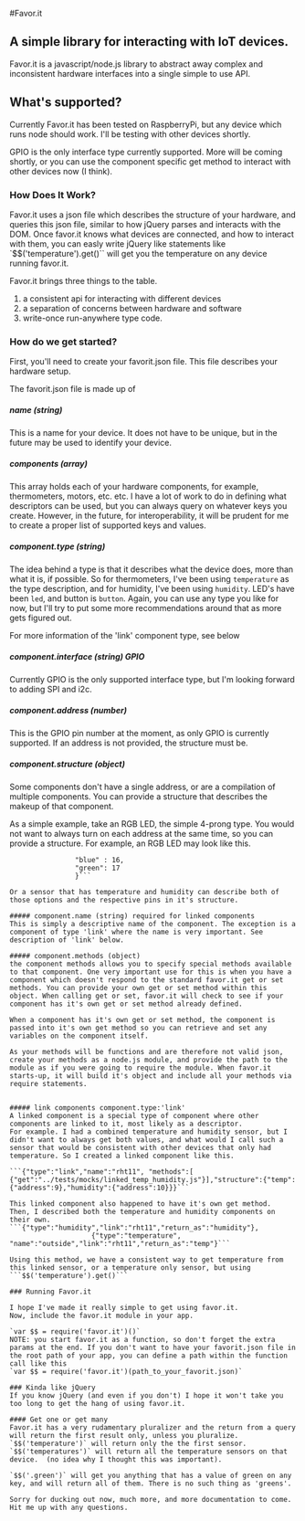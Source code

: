#Favor.it
## A simple library for interacting with IoT devices.

Favor.it is a javascript/node.js library to abstract away complex and inconsistent hardware interfaces into a single simple to use API.

## What's supported?
Currently Favor.it has been tested on RaspberryPi, but any device which runs node should work. I'll be testing with other devices shortly. 

GPIO is the only interface type currently supported. More will be coming shortly, or you can use the component specific get method to interact with other devices now (I think).


### How Does It Work?

Favor.it uses a json file which describes the structure of your hardware, and queries this json file, similar to how jQuery parses and interacts with the DOM. Once favor.it knows what devices are connected, and how to interact with them, you can easly write jQuery like statements like `$$('temperature').get()`` will get you the temperature on any device running favor.it. 

Favor.it brings three things to the table. 
1) a consistent api for interacting with different devices
2) a separation of concerns between hardware and software
3) write-once run-anywhere type code.

### How do we get started?

First, you'll need to create your favorit.json file. 
This file describes your hardware setup. 

The favorit.json file is made up of

##### name (string)
This is a name for your device. It does not have to be unique, but in the future may be used to identify your device.

##### components (array)
This array holds each of your hardware components, for example, thermometers, motors, etc. etc. 
I have a lot of work to do in defining what descriptors can be used, but you can always query on whatever keys you create. However, in the future, for interoperability, it will be prudent for me to create a proper list of supported keys and values. 

##### component.type (string)
The idea behind a type is that it describes what the device does, more than what it is, if possible. So for thermometers, I've been using `temperature` as the type description, and for humidity, I've been using `humidity`. LED's have been `led`, and button is `button`. Again, you can use any type you like for now, but I'll try to put some more recommendations around that as more gets figured out. 

For more information of  the 'link' component type, see below

##### component.interface (string) GPIO
Currently GPIO is the only supported interface type, but I'm looking forward to adding SPI and i2c.

##### component.address (number)
This is the GPIO pin number at the moment, as only GPIO is currently supported. If an address is not provided, the structure must be.

##### component.structure (object)
Some components don't have a single address, or are a compilation of multiple components. You can provide a structure that describes the makeup of that component. 

As a simple example, take an RGB LED, the simple 4-prong type. You would not want to always turn on each address at the same time, so you can provide a structure. For example, an RGB LED may look like this. 
```structure: { "red" : 15,
                "blue" : 16,
                "green": 17
                }```
                
Or a sensor that has temperature and humidity can describe both of those options and the respective pins in it's structure. 

##### component.name (string) required for linked components
This is simply a descriptive name of the component. The exception is a component of type 'link' where the name is very important. See description of 'link' below.

##### component.methods (object)
the component methods allows you to specify special methods available to that component. One very important use for this is when you have a component which doesn't respond to the standard favor.it get or set methods. You can provide your own get or set method within this object. When calling get or set, favor.it will check to see if your component has it's own get or set method already defined.

When a component has it's own get or set method, the component is passed into it's own get method so you can retrieve and set any variables on the component itself. 

As your methods will be functions and are therefore not valid json, create your methods as a node.js module, and provide the path to the module as if you were going to require the module. When favor.it starts-up, it will build it's object and include all your methods via require statements.  


##### link components component.type:'link'
A linked component is a special type of component where other components are linked to it, most likely as a descriptor. 
For example. I had a combined temperature and humidity sensor, but I didn't want to always get both values, and what would I call such a sensor that would be consistent with other devices that only had temperature. So I created a linked component like this. 

```{"type":"link","name":"rht11", "methods":[ {"get":"../tests/mocks/linked_temp_humidity.js"}],"structure":{"temp":{"address":9},"humidity":{"address":10}}}```

This linked component also happened to have it's own get method.
Then, I described both the temperature and humidity components on their own.
```{"type":"humidity","link":"rht11","return_as":"humidity"},
                    {"type":"temperature", "name":"outside","link":"rht11","return_as":"temp"}```
                    
Using this method, we have a consistent way to get temperature from this linked sensor, or a temperature only sensor, but using
```$$('temperature').get()```

### Running Favor.it

I hope I've made it really simple to get using favor.it.
Now, include the favor.it module in your app. 

`var $$ = require('favor.it')()`
NOTE: you start favor.it as a function, so don't forget the extra params at the end. If you don't want to have your favorit.json file in the root path of your app, you can define a path within the function call like this
`var $$ = require('favor.it')(path_to_your_favorit.json)`

### Kinda like jQuery
If you know jQuery (and even if you don't) I hope it won't take you too long to get the hang of using favor.it.

#### Get one or get many
Favor.it has a very rudamentary pluralizer and the return from a query will return the first result only, unless you pluralize. 
`$$('temperature')` will return only the the first sensor. 
`$$('temperatures')` will return all the temperature sensors on that device.  (no idea why I thought this was important). 

`$$('.green')` will get you anything that has a value of green on any key, and will return all of them. There is no such thing as 'greens'. 

Sorry for ducking out now, much more, and more documentation to come. Hit me up with any questions. 


